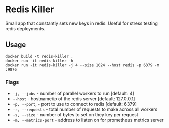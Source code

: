 # Redis Killer

Small app that constantly sets new keys in redis. Useful for stress testing redis deployments.


## Usage

```
docker build -t redis-killer .
docker run -it redis-killer -h
docker run -it redis-killer -j 4 --size 1024 --host redis -p 6379 -m :9876
```


### Flags

* `-j, --jobs` - number of parallel workers to run [default: 4]
* `--host` - hostname/ip of the redis server [default: 127.0.0.1]
* `-p, --port`, - port to use to connect to redis [default: 6379]
* `-r, --requests` - total number of requests to make across all workers
* `-s, --size` - number of bytes to set on they key per request
* `-m, --metrics-port` - address to listen on for prometheus metrics server

